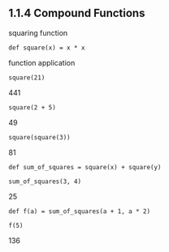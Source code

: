 1.1.4  Compound Functions
-------------------------

squaring function

    def square(x) = x * x

function application

    square(21)

441

    square(2 + 5)

49

    square(square(3))

81

    def sum_of_squares = square(x) + square(y)

    sum_of_squares(3, 4)

25

    def f(a) = sum_of_squares(a + 1, a * 2)

    f(5)

136
